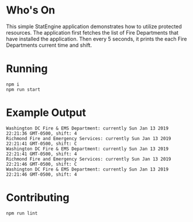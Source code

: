 # Who's On

This simple StatEngine application demonstrates how to utilize protected resources.
The application first fetches the list of Fire Departments that have installed the application.
Then every 5 seconds, it prints the each Fire Departments current time and shift.

# Running
```
npm i
npm run start
```

# Example Output
```
Washington DC Fire & EMS Department: currently Sun Jan 13 2019 22:21:36 GMT-0500, shift: 4
Richmond Fire and Emergency Services: currently Sun Jan 13 2019 22:21:41 GMT-0500, shift: C
Washington DC Fire & EMS Department: currently Sun Jan 13 2019 22:21:41 GMT-0500, shift: 4
Richmond Fire and Emergency Services: currently Sun Jan 13 2019 22:21:46 GMT-0500, shift: C
Washington DC Fire & EMS Department: currently Sun Jan 13 2019 22:21:46 GMT-0500, shift: 4
```

# Contributing
```
npm run lint
```

